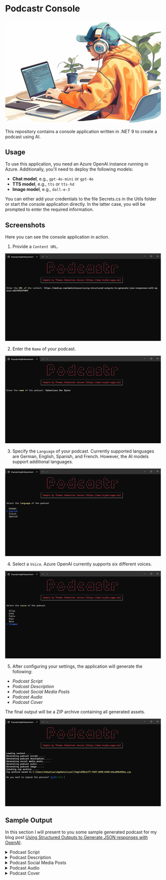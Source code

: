 # Podcastr Console

![header](/docs/header.png)

This repository contains a console application written in .NET 9 to create a podcast using AI.

## Usage

To use this application, you need an Azure OpenAI instance running in Azure. Additionally, you'll need to deploy the following models:

- **Chat model**, e.g., `gpt-4o-mini` or `gpt-4o`
- **TTS model**, e.g., `tts` or `tts-hd`
- **Image model**, e.g., `dall-e-3`

You can either add your credentials to the file Secrets.cs in the Utils folder or start the console application directly. In the latter case, you will be prompted to enter the required information.

## Screenshots

Here you can see the console application in action.

1. Provide a `Content URL`.

![podcastr-console-01](/docs/podcastr-console-01.png)

2. Enter the `Name` of your podcast.

![podcastr-console-01](/docs/podcastr-console-02.png)

3. Specify the `Language` of your podcast. Currently supported languages are German, English, Spanish, and French. However, the AI models support additional languages.

![podcastr-console-01](/docs/podcastr-console-03.png)

4. Select a `Voice`. Azure OpenAI currently supports six different voices.

![podcastr-console-01](/docs/podcastr-console-04.png)

5. After configuring your settings, the application will generate the following:

- *Podcast Script*
- *Podcast Description*
- *Podcast Social Media Posts*
- *Podcast Audio*
- *Podcast Cover*

The final output will be a ZIP archive containing all generated assets.

![podcastr-console-01](/docs/podcastr-console-05.png)

## Sample Output

In this section I will present to you some sample generated podcast for my blog post [Using Structured Outputs to Generate JSON responses with OpenAI](https://medium.com/medialesson/using-structured-outputs-to-generate-json-responses-with-openai-e01f591b740f).

<details>
    <summary>Podcast Script</summary>

Welcome to "Sebastian's Dev Bytes," where we dive into the world of technology, coding, and everything in between! Today, we're exploring a super cool feature that could change the way you interact with AI in your .NET projects—Structured Outputs with OpenAI. So, grab your favorite drink, settle in, and let's get coding!

Now, for those who may not know, when you're working with AI models, especially large ones like OpenAI's, getting a structured response can be vital. This is where Structured Outputs come into play! Imagine you're working on a project in Azure OpenAI, and you need your AI to give you answers in a specific format—like JSON. This feature ensures that your AI's responses are neat and tidy, adhering to the JSON schema you provide. No more missing keys or incorrect values. Sounds like a dream, right?

In this episode, I’ll walk you through creating a simple .NET console application that showcases two practical use cases for Structured Outputs. The first is solving a math problem step-by-step, and the second one gathers detailed country information. Excited? Let’s get started!

First things first, you’ll need a valid OpenAI API key or access to Azure OpenAI Service. Once you’ve got that sorted, fire up Visual Studio and create a new .NET console application using .NET 8. Don't forget to add the necessary NuGet packages, namely Spectre.Console and Azure.AI.OpenAI.

Now, let's set the stage. We'll create a folder called "Utils" where we define some helpful classes. One of these is Statics.cs, where we’ll store our API keys and model names. Easy-peasy! Next, we add ConsoleHelper.cs, which will help us manage user input and output using Spectre.Console. This will include methods to display prompts, clear the console, and write our JSON outputs beautifully.

You’re probably wondering, how do we actually make the AI solve math problems? That’s where our MathProblemHelper class comes into play! This helper class will ask the user for a math problem, generate the appropriate JSON schema, and then use the AI to get a structured response. And guess what? We’ll also show the reasoning behind each step—how cool is that?

For the country information, we have another helper class, CountryInfoHelper, that does a similar job. It collects a list of countries from the user, processes it, and then displays all the juicy details—like the country name, area, and population—in a structured format.

Now, let’s take a look at the core logic in our Program.cs file. Here, we prompt the user to choose whether they want to use Azure OpenAI or OpenAI directly. Based on their choice, we gather the necessary credentials and get started. Then, we present the user with options: do they want to solve a math problem or fetch country information? Depending on their selection, we call the corresponding helper class to kick things off.

And there you have it! With just a few steps, you can create a console application that interacts with AI in an organized manner using Structured Outputs. If you want to see this in action, I've got the complete code available on my GitHub repository.

So, whether you're a seasoned developer or just starting out, leveraging features like Structured Outputs can significantly enhance how you work with AI. It allows for cleaner data handling and ensures your applications respond exactly how you want them to.

Thank you for tuning into this episode of "Sebastian's Dev Bytes." Don’t forget to follow for more tech insights and coding adventures. Until next time, keep coding and stay curious!
</details>

<details>
    <summary>Podcast Description</summary>

Welcome to "Sebastian's Dev Bytes," the podcast where technology meets coding! In this episode, we explore the transformative feature of Structured Outputs with OpenAI in your .NET projects. Learn how to get neat, structured responses from AI models, perfect for your applications. We’ll guide you through creating a simple .NET console application that tackles math problems and gathers country information, all while showcasing the power of JSON formatting. Whether you're a seasoned developer or just starting, this episode offers valuable insights to enhance your coding journey. Grab your favorite drink, settle in, and let’s get coding! Don't forget to follow for more tech insights and coding adventures!
</details>

<details>
    <summary>Podcast Social Media Posts</summary>

### LinkedIn Post

🚀 **Unlock the Power of AI with Structured Outputs!** 🎉

In the latest episode of "Sebastian's Dev Bytes," we explore a revolutionary feature that could transform your .NET projects—Structured Outputs with OpenAI! 🖥️✨

Why is this a game changer? When working with large AI models, getting structured responses is essential. Say goodbye to messy data! With this feature, you can ensure your AI delivers information in a neat JSON format—no more missing keys or incorrect values.

In this episode, I walk you through creating a .NET console application that showcases two practical use cases:

1. **Solving math problems step-by-step** 🤓
2. **Gathering detailed country information** 🌍

Whether you're a seasoned developer or just starting out, leveraging features like Structured Outputs can significantly enhance your coding projects.

Curious to learn more? Tune in now and join the conversation! What challenges have you faced while working with AI models? Let’s discuss! 🤔👇

#AI #OpenAI #DotNet #Coding #TechInsights

---

### Twitter Post (X)

✨ Ready to change the way you code with AI? 🤖🚀 In the latest episode of "Sebastian's Dev Bytes," we dive into Structured Outputs with OpenAI!

Learn how to get structured responses in your .NET projects—no more messy data!

Tune in now! 🎧👇 #AI #OpenAI #DevBytes

---

### Facebook Post

🌟 Hey, Dev Community! 🙌

Have you ever found yourself wrestling with messy data from AI models? 😩 Well, I've got some exciting news for you! In the latest episode of "Sebastian's Dev Bytes," we dive into a super cool feature—Structured Outputs with OpenAI!

Imagine working on a .NET project where your AI can give you clean, structured responses in JSON format. Sounds dreamy, right? 😍✨ No more juggling with missing keys or incorrect values!

In this episode, I take you through the steps of creating a simple .NET console application that showcases two practical use cases:

1. **Solving math problems step-by-step** 🧮🔍
2. **Gathering detailed country information** 🌍✈️

I’ll guide you on setting up your environment, managing user inputs, and even displaying beautiful JSON outputs.

Whether you're a coding newbie or a seasoned pro, you’ll find valuable insights to enhance your projects. And the best part? I've made the complete code available on my GitHub for you to explore! 🎉💻

👉 So grab your favorite drink, settle in, and let’s get coding!

Don’t forget to share your thoughts and experiences with AI in the comments below! What challenges have you faced, and how have you overcome them? Let’s learn from each other!

🔗 Tune in now and keep coding! #AI #OpenAI #CodingAdventures
</details>

<details>
    <summary>Podcast Audio</summary>

You will find the generated audio file [here](/docs/audio.mp3).
</details>

<details>
    <summary>Podcast Cover</summary>

![Podcast Cover](/docs/cover.png)

</details>
